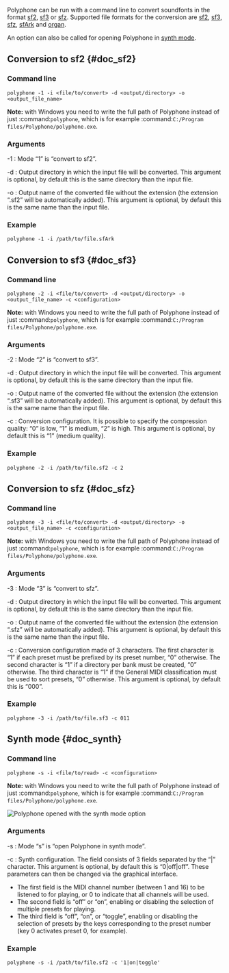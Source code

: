 Polyphone can be run with a command line to convert soundfonts in the format [sf2](#doc_sf2), [sf3](#doc_sf3) or [sfz](#doc_sfz). Supported file formats for the conversion are [sf2](manual/annexes/the-different-soundfont-formats.md#doc_sf2), [sf3](manual/annexes/the-different-soundfont-formats.md#doc_sf3), [sfz](manual/annexes/the-different-soundfont-formats.md#doc_sfz), [sfArk](manual/annexes/the-different-soundfont-formats.md#doc_sfark) and [organ](manual/annexes/the-different-soundfont-formats.md#doc_organ).

An option can also be called for opening Polyphone in [synth mode](#doc_synth).


## Conversion to sf2 {#doc_sf2}


### Command line


```
polyphone -1 -i <file/to/convert> -d <output/directory> -o <output_file_name>
```

**Note:** with Windows you need to write the full path of Polyphone instead of just :command:`polyphone`, which is for example :command:`C:/Program files/Polyphone/polyphone.exe`.


### Arguments


-1
: Mode “1” is “convert to sf2”.

-d
: Output directory in which the input file will be converted.
  This argument is optional, by default this is the same directory than the input file.

-o
: Output name of the converted file without the extension (the extension “.sf2” will be automatically added).
  This argument is optional, by default this is the same name than the input file.


### Example


```
polyphone -1 -i /path/to/file.sfArk
```


## Conversion to sf3 {#doc_sf3}


### Command line


```
polyphone -2 -i <file/to/convert> -d <output/directory> -o <output_file_name> -c <configuration>
```

**Note:** with Windows you need to write the full path of Polyphone instead of just :command:`polyphone`, which is for example :command:`C:/Program files/Polyphone/polyphone.exe`.


### Arguments


-2
: Mode “2” is “convert to sf3”.

-d
: Output directory in which the input file will be converted.
  This argument is optional, by default this is the same directory than the input file.

-o
: Output name of the converted file without the extension (the extension “.sf3” will be automatically added).
  This argument is optional, by default this is the same name than the input file.

-c
: Conversion configuration.
  It is possible to specify the compression quality: “0” is low, “1” is medium, “2” is high.
  This argument is optional, by default this is “1” (medium quality).


### Example


```
polyphone -2 -i /path/to/file.sf2 -c 2
```


## Conversion to sfz {#doc_sfz}


### Command line


```
polyphone -3 -i <file/to/convert> -d <output/directory> -o <output_file_name> -c <configuration>
```

**Note:** with Windows you need to write the full path of Polyphone instead of just :command:`polyphone`, which is for example :command:`C:/Program files/Polyphone/polyphone.exe`.


### Arguments


-3
: Mode “3” is “convert to sfz”.

-d
: Output directory in which the input file will be converted.
  This argument is optional, by default this is the same directory than the input file.

-o
: Output name of the converted file without the extension (the extension “.sfz” will be automatically added).
  This argument is optional, by default this is the same name than the input file.

-c
: Conversion configuration made of 3 characters. The first character is “1” if each preset must be prefixed by its preset number, “0” otherwise. The second character is “1” if a directory per bank must be created, “0” otherwise. The third character is “1” if the General MIDI classification must be used to sort presets, “0” otherwise.
  This argument is optional, by default this is “000”.


### Example


```
polyphone -3 -i /path/to/file.sf3 -c 011
```


## Synth mode {#doc_synth}


### Command line


```
polyphone -s -i <file/to/read> -c <configuration>
```

**Note:** with Windows you need to write the full path of Polyphone instead of just :command:`polyphone`, which is for example :command:`C:/Program files/Polyphone/polyphone.exe`.

![Polyphone opened with the synth mode option](images/synth_mode.png "Polyphone opened with the synth mode option")


### Arguments


-s
: Mode “s” is “open Polyphone in synth mode”.

-c
: Synth configuration. The field consists of 3 fields separated by the “|” character. This argument is optional, by default this is “0|off|off”. These parameters can then be changed via the graphical interface.
  * The first field is the MIDI channel number (between 1 and 16) to be listened to for playing, or 0 to indicate that all channels will be used.
  * The second field is “off” or “on”, enabling or disabling the selection of multiple presets for playing.
  * The third field is “off”, “on”, or “toggle”, enabling or disabling the selection of presets by the keys corresponding to the preset number (key 0 activates preset 0, for example).


### Example


```
polyphone -s -i /path/to/file.sf2 -c '1|on|toggle'
```
